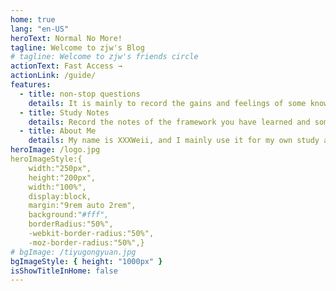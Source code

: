 ```yaml
---
home: true
lang: "en-US"
heroText: Normal No More!
tagline: Welcome to zjw's Blog
# tagline: Welcome to zjw's friends circle
actionText: Fast Access →
actionLink: /guide/
features:
  - title: non-stop questions
    details: It is mainly to record the gains and feelings of some knowledge that I usually learn.
  - title: Study Notes
    details: Record the notes of the framework you have learned and some knowledge and tutorials commonly used in development, so that you can review it yourself.
  - title: About Me
    details: My name is XXXWeii, and I mainly use it for my own study and record the problems and solutions encountered in the study.
heroImage: /logo.jpg
heroImageStyle:{
    width:"250px",
    height:"200px",
    width:"100%",
    display:block,
    margin:"9rem auto 2rem",
    background:"#fff",
    borderRadius:"50%",
    -webkit-border-radius:"50%",
    -moz-border-radius:"50%",}
# bgImage: /tiyugongyuan.jpg
bgImageStyle: { height: "1000px" }
isShowTitleInHome: false
---
```


<Vssue :title="$title" />
<!-- <style>
/* body{
  background-image: url("/bg.gif");
}    */
.anchor-down {     
  display: block;     
  margin: 12rem auto 0;     
  bottom: 45px;     
  width: 20px;     
  height: 20px;     
  font-size: 34px;     
  text-align: center;     
  animation: bounce-in 5s 3s infinite;     
  position: absolute;     
  left: 50%;     
  bottom: 30%;     
  margin-left: -10px;     
  cursor: pointer;   
}   
@-webkit-keyframes bounce-in{     
  0%{transform:translateY(0)}     
  20%{transform:translateY(0)}     
  50%{transform:translateY(-20px)}     
  80%{transform:translateY(0)}     
  to{transform:translateY(0)}   
}   
.anchor-down::before {     
  content: "";     
  width: 20px;     
  height: 20px;     
  display: block;     
  border-right: 3px solid #fff;     
  border-top: 3px solid #fff;     
  transform: rotate(135deg);     
  position: absolute;     
  bottom: -110px;   
}   
.anchor-down::after {     
  content: "";     
  width: 20px;     
  height: 20px;     
  display: block;     
  border-right: 3px solid #fff;     
  border-top: 3px solid #fff;     
  transform: rotate(135deg); 
  position: absolute;    
  bottom: -120px; 
}   
</style>
<script>   
export default {     
  mounted () {       
    const ifJanchor = document.getElementById("JanchorDown");        
    ifJanchor && ifJanchor.parentNode.removeChild(ifJanchor);       
    let a = document.createElement('a');       
    a.id = 'JanchorDown';       
    a.className = 'anchor-down';       
    document.getElementsByClassName('hero')[0].append(a);       
    let targetA = document.getElementById("JanchorDown");       
    targetA.addEventListener('click', e => { 
      // 添加点击事件         
      this.scrollFn();       
    })     
  },        
  methods: {       
    scrollFn() {         
      const windowH = document.getElementsByClassName('hero')[0].clientHeight; // 获取窗口高度         
      document.documentElement.scrollTop = windowH; // 滚动条滚动到指定位置       
    }     
  }   
}   
</script> -->
